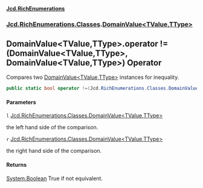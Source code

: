 #### [Jcd.RichEnumerations](index.md 'index')
### [Jcd.RichEnumerations.Classes](Jcd.RichEnumerations.Classes.md 'Jcd.RichEnumerations.Classes').[DomainValue&lt;TValue,TType&gt;](DomainValue_TValue,TType_.md 'Jcd.RichEnumerations.Classes.DomainValue<TValue,TType>')

## DomainValue<TValue,TType>.operator !=(DomainValue<TValue,TType>, DomainValue<TValue,TType>) Operator

Compares two [DomainValue&lt;TValue,TType&gt;](DomainValue_TValue,TType_.md 'Jcd.RichEnumerations.Classes.DomainValue<TValue,TType>') instances for inequality.

```csharp
public static bool operator !=(Jcd.RichEnumerations.Classes.DomainValue<TValue,TType> l, Jcd.RichEnumerations.Classes.DomainValue<TValue,TType> r);
```
#### Parameters

<a name='Jcd.RichEnumerations.Classes.DomainValue_TValue,TType_.op_Inequality(Jcd.RichEnumerations.Classes.DomainValue_TValue,TType_,Jcd.RichEnumerations.Classes.DomainValue_TValue,TType_).l'></a>

`l` [Jcd.RichEnumerations.Classes.DomainValue&lt;](DomainValue_TValue,TType_.md 'Jcd.RichEnumerations.Classes.DomainValue<TValue,TType>')[TValue](DomainValue_TValue,TType_.md#Jcd.RichEnumerations.Classes.DomainValue_TValue,TType_.TValue 'Jcd.RichEnumerations.Classes.DomainValue<TValue,TType>.TValue')[,](DomainValue_TValue,TType_.md 'Jcd.RichEnumerations.Classes.DomainValue<TValue,TType>')[TType](DomainValue_TValue,TType_.md#Jcd.RichEnumerations.Classes.DomainValue_TValue,TType_.TType 'Jcd.RichEnumerations.Classes.DomainValue<TValue,TType>.TType')[&gt;](DomainValue_TValue,TType_.md 'Jcd.RichEnumerations.Classes.DomainValue<TValue,TType>')

the left hand side of the comparison.

<a name='Jcd.RichEnumerations.Classes.DomainValue_TValue,TType_.op_Inequality(Jcd.RichEnumerations.Classes.DomainValue_TValue,TType_,Jcd.RichEnumerations.Classes.DomainValue_TValue,TType_).r'></a>

`r` [Jcd.RichEnumerations.Classes.DomainValue&lt;](DomainValue_TValue,TType_.md 'Jcd.RichEnumerations.Classes.DomainValue<TValue,TType>')[TValue](DomainValue_TValue,TType_.md#Jcd.RichEnumerations.Classes.DomainValue_TValue,TType_.TValue 'Jcd.RichEnumerations.Classes.DomainValue<TValue,TType>.TValue')[,](DomainValue_TValue,TType_.md 'Jcd.RichEnumerations.Classes.DomainValue<TValue,TType>')[TType](DomainValue_TValue,TType_.md#Jcd.RichEnumerations.Classes.DomainValue_TValue,TType_.TType 'Jcd.RichEnumerations.Classes.DomainValue<TValue,TType>.TType')[&gt;](DomainValue_TValue,TType_.md 'Jcd.RichEnumerations.Classes.DomainValue<TValue,TType>')

the right hand side of the comparison.

#### Returns

[System.Boolean](https://docs.microsoft.com/en-us/dotnet/api/System.Boolean 'System.Boolean')
True if not equivalent.